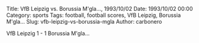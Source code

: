 Title: VfB Leipzig vs. Borussia M'gla…, 1993/10/02
Date: 1993/10/02 00:00
Category: sports
Tags: football, football scores, VfB Leipzig, Borussia M'gla…
Slug: vfb-leipzig-vs-borussia-mgla
Author: carbonero


VfB Leipzig 1 - 1 Borussia M'gla…
